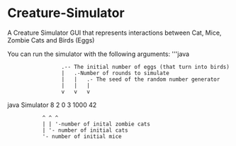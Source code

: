 # Creature-Simulator
A Creature Simulator GUI that represents interactions between Cat, Mice, Zombie Cats and Birds (Eggs)

You can run the simulator with the following arguments:
'''java

                     .-- The initial number of eggs (that turn into birds)  
                     |   .-Number of rounds to simulate     
                     |   |   .- The seed of the random number generator
                     |   |   |
                     v   v   v
                     
java Simulator 8 2 0 3 1000 42 

               ^ ^ ^               
               | | '-number of inital zombie cats               
               | '- number of initial cats               
               '- number of initial mice


